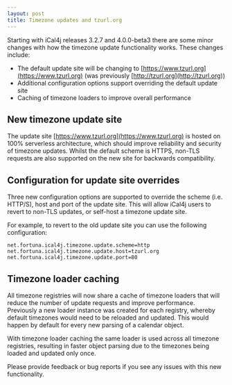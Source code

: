 ```yaml
---
layout: post
title: Timezone updates and tzurl.org
---
```


Starting with iCal4j releases 3.2.7 and 4.0.0-beta3 there are some minor changes with how the timezone update
functionality works. These changes include:

* The default update site will be changing to [https://www.tzurl.org](https://www.tzurl.org) (was previously [http://tzurl.org](http://tzurl.org))
* Additional configuration options support overriding the default update site
* Caching of timezone loaders to improve overall performance

## New timezone update site

The update site [https://www.tzurl.org](https://www.tzurl.org) is hosted on 100% serverless architecture, which should improve
reliability and security of timezone updates. Whilst the default scheme is HTTPS, non-TLS requests are also
supported on the new site for backwards compatibility.

## Configuration for update site overrides

Three new configuration options are supported to override the scheme (i.e. HTTP/S), host and port of the update
site. This will allow iCal4j users to revert to non-TLS updates, or self-host a timezone update site.

For example, to revert to the old update site you can use the following configuration:

    net.fortuna.ical4j.timezone.update.scheme=http
    net.fortuna.ical4j.timezone.update.host=tzurl.org
    net.fortuna.ical4j.timezone.update.port=80


## Timezone loader caching

All timezone registries will now share a cache of timezone loaders that will reduce the number of update requests
and improve performance. Previously a new loader instance was created for each registry, whereby default timezones
would need to be reloaded and updated. This would happen by default for every new parsing of a calendar object.

With timezone loader caching the same loader is used across all timezone registries, resulting in faster object
parsing due to the timezones being loaded and updated only once.

Please provide feedback or bug reports if you see any issues with this new functionality.
